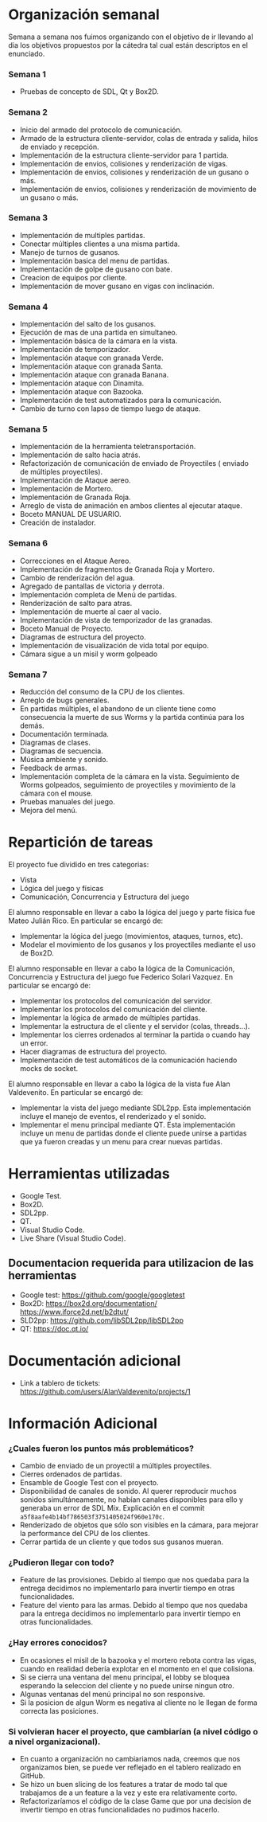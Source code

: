 # Organización semanal

Semana a semana nos fuimos organizando con el objetivo de ir llevando al dia los objetivos
propuestos por la cátedra tal cual están descriptos en el enunciado.

### Semana 1

- Pruebas de concepto de SDL, Qt y Box2D.

### Semana 2

- Inicio del armado del protocolo de comunicación.
- Armado de la estructura cliente-servidor, colas de entrada y salida, hilos de enviado y recepción.
- Implementación de la estructura cliente-servidor para 1 partida.
- Implementación de envios, colisiones y renderización de vigas.
- Implementación de envios, colisiones y renderización de un gusano o más.
- Implementación de envios, colisiones y renderización de movimiento de un gusano o más.

### Semana 3

- Implementación de multiples partidas.
- Conectar múltiples clientes a una misma partida.
- Manejo de turnos de gusanos.
- Implementación basica del menu de partidas.
- Implementación de golpe de gusano con bate.
- Creacion de equipos por cliente.
- Implementación de mover gusano en vigas con inclinación.

### Semana 4

- Implementación del salto de los gusanos.
- Ejecución de mas de una partida en simultaneo.
- Implementación básica de la cámara en la vista.
- Implementación de temporizador.
- Implementación ataque con granada Verde.
- Implementación ataque con granada Santa.
- Implementación ataque con granada Banana.
- Implementación ataque con Dinamita.
- Implementación ataque con Bazooka.
- Implementación de test automatizados para la comunicación.
- Cambio de turno con lapso de tiempo luego de ataque.

### Semana 5

- Implementación de la herramienta teletransportación.
- Implementación de salto hacia atrás.
- Refactorización de comunicación de enviado de Proyectiles ( enviado de múltiples proyectiles).
- Implementación de Ataque aereo.
- Implementación de Mortero.
- Implementación de Granada Roja.
- Arreglo de vista de animación en ambos clientes al ejecutar ataque.
- Boceto MANUAL DE USUARIO.
- Creación de instalador.

### Semana 6

- Correcciones en el Ataque Aereo.
- Implementación de fragmentos de Granada Roja y Mortero.
- Cambio de renderización del agua.
- Agregado de pantallas de victoria y derrota.
- Implementación completa de Menú de partidas.
- Renderización de salto para atras.
- Implementación de muerte al caer al vacio.
- Implementación de vista de temporizador de las granadas.
- Boceto Manual de Proyecto.
- Diagramas de estructura del proyecto.
- Implementación de visualización de vida total por equipo.
- Cámara sigue a un misil y worm golpeado

### Semana 7

- Reducción del consumo de la CPU de los clientes.
- Arreglo de bugs generales.
- En partidas múltiples, el abandono de un cliente tiene como consecuencia la muerte de sus Worms y la partida continúa para los demás.
- Documentación terminada.
- Diagramas de clases.
- Diagramas de secuencia.
- Música ambiente y sonido.
- Feedback de armas.
- Implementación completa de la cámara en la vista. Seguimiento de Worms golpeados, seguimiento de proyectiles y movimiento de la cámara con el mouse.
- Pruebas manuales del juego.
- Mejora del menú.

# Repartición de tareas

El proyecto fue dividido en tres categorias:

- Vista
- Lógica del juego y físicas
- Comunicación, Concurrencia y Estructura del juego

El alumno responsable en llevar a cabo la lógica del juego y parte física fue Mateo Julián Rico. En particular se encargó de:

- Implementar la lógica del juego (movimientos, ataques, turnos, etc).
- Modelar el movimiento de los gusanos y los proyectiles mediante el uso de Box2D.

El alumno responsable en llevar a cabo la lógica de la Comunicación, Concurrencia y Estructura del juego fue Federico Solari Vazquez. En
particular se encargó de:

- Implementar los protocolos del comunicación del servidor.
- Implementar los protocolos del comunicación del cliente.
- Implementar la lógica de armado de múltiples partidas.
- Implementar la estructura de el cliente y el servidor (colas, threads...).
- Implementar los cierres ordenados al terminar la partida o cuando hay un error.
- Hacer diagramas de estructura del proyecto.
- Implementación de test automáticos de la comunicación haciendo mocks de socket.

El alumno responsable en llevar a cabo la lógica de la vista fue Alan Valdevenito. En
particular se encargó de:

- Implementar la vista del juego mediante SDL2pp. Esta implementación incluye el manejo de eventos, el renderizado y el sonido.
- Implementar el menu principal mediante QT. Esta implementación incluye un menu de partidas donde el cliente puede unirse a partidas que ya fueron creadas y un menu para crear nuevas partidas.

# Herramientas utilizadas

- Google Test.
- Box2D.
- SDL2pp.
- QT.
- Visual Studio Code.
- Live Share (Visual Studio Code).

## Documentacion requerida para utilizacion de las herramientas

- Google test: https://github.com/google/googletest
- Box2D: https://box2d.org/documentation/ https://www.iforce2d.net/b2dtut/
- SLD2pp: https://github.com/libSDL2pp/libSDL2pp
- QT: https://doc.qt.io/

# Documentación adicional

- Link a tablero de tickets: https://github.com/users/AlanValdevenito/projects/1

# Información Adicional

### ¿Cuales fueron los puntos más problemáticos?

- Cambio de enviado de un proyectil a múltiples proyectiles.
- Cierres ordenados de partidas.
- Ensamble de Google Test con el proyecto.
- Disponibilidad de canales de sonido. Al querer reproducir muchos sonidos simultáneamente, no habían canales disponibles para ello y generaba un error de SDL Mix. Explicación en el commit `a5f8aafe4b14bf786503f3751405024f960e170c`.
- Renderizado de objetos que sólo son visibles en la cámara, para mejorar la performance del CPU de los clientes.
- Cerrar partida de un cliente y que todos sus gusanos mueran.

### ¿Pudieron llegar con todo?

- Feature de las provisiones. Debido al tiempo que nos quedaba para la entrega decidimos no implementarlo para invertir tiempo en otras funcionalidades.
- Feature del viento para las armas. Debido al tiempo que nos quedaba para la entrega decidimos no implementarlo para invertir tiempo en otras funcionalidades.

### ¿Hay errores conocidos?

- En ocasiones el misil de la bazooka y el mortero rebota contra las vigas, cuando en realidad debería explotar en el momento en el que colisiona.
- Si se cierra una ventana del menu principal, el lobby se bloquea esperando la seleccion del cliente y no puede unirse ningun otro.
- Algunas ventanas del menú principal no son responsive.
- Si la posicion de algun Worm es negativa al cliente no le llegan de forma correcta las posiciones.

### Si volvieran hacer el proyecto, que cambiarían (a nivel código o a nivel organizacional).

- En cuanto a organización no cambiariamos nada, creemos que nos organizamos bien, se puede ver reflejado en el tablero realizado en GitHub.
- Se hizo un buen slicing de los features a tratar de modo tal que trabajamos de a un feature a la vez y este era relativamente corto.
- Refactorizaríamos el código de la clase Game que por una decision de invertir tiempo en otras funcionalidades no pudimos hacerlo.
